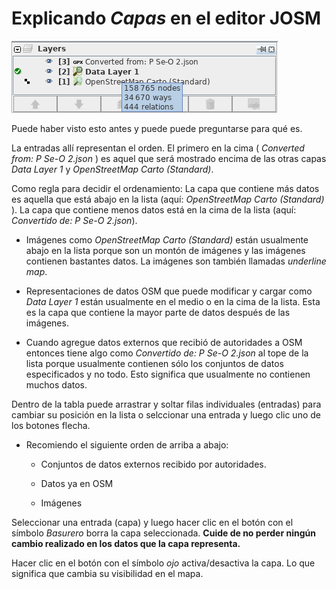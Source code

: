 # Explicando _Capas_ en el editor JOSM

![](josm-editor-layers.png)

Puede haber visto esto antes y puede puede preguntarse para qué es.

La entradas allí representan el orden. El primero en la cima ( _Converted from: P Se-O 2.json_ ) es aquel que será mostrado encima de las otras capas _Data Layer 1_ y _OpenStreetMap Carto (Standard)_.

Como regla para decidir el ordenamiento: La capa que contiene más datos es aquella que está abajo en la lista (aquí: _OpenStreetMap Carto (Standard)_ ). La capa que contiene menos datos está en la cima de la lista (aquí: _Convertido de: P Se-O 2.json_).

- Imágenes como *OpenStreetMap Carto (Standard)* están usualmente abajo en la lista porque son un montón de imágenes y las imágenes contienen bastantes datos. La imágenes son también llamadas _underline map_.

- Representaciones de datos OSM que puede modificar y cargar como _Data Layer 1_ están usualmente en el medio o en la cima de la lista. Esta es la capa que contiene la mayor parte de datos después de las imágenes.

- Cuando agregue datos externos que recibió de autoridades a OSM entonces tiene algo como *Convertido de: P Se-O 2.json* al tope de la lista porque usualmente contienen sólo los conjuntos de datos especificados y no todo. Esto significa que usualmente no contienen muchos datos.

Dentro de la tabla puede arrastrar y soltar filas individuales (entradas) para cambiar su posición en la lista o selccionar una entrada y luego clic uno de los botones flecha.

- Recomiendo el siguiente orden de arriba a abajo:
  
  - Conjuntos de datos externos recibido por autoridades.
  
  - Datos ya en OSM
  
  - Imágenes

Seleccionar una entrada (capa) y luego hacer clic en el botón con el símbolo _Basurero_ borra la capa seleccionada. **Cuide de no perder ningún cambio realizado en los datos que la capa representa.**

Hacer clic en el botón con el símbolo _ojo_ activa/desactiva la capa. Lo que significa que cambia su visibilidad en el mapa.


